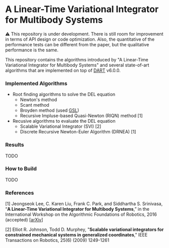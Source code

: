 # A Linear-Time Variational Integrator for Multibody Systems

:warning: This repository is under development. There is still room for improvement in terms of API design or code optimization. Also, the quantitative of the performance tests can be different from the paper, but the qualitative performance is the same.

This repository contains the algorithms introduced by "A Linear-Time Variational Integrator for Multibody Systems" and several state-of-art algorithms that are implemented on top of [DART](http://dartsim.github.io/) v6.0.0.

### Implemented Algorithms

* Root finding algorithms to solve the DEL equation
  * Newton's method
  * Scant method
  * Broyden method (used [GSL](https://www.gnu.org/software/gsl/))
  * Recursive Impluse-based Quasi-Newton (RIQN) method [1]
* Recusive algorithms to evaluate the DEL equation
  * Scalable Variational Integrator (SVI) [2]
  * Discrete Recursive Newton-Euler Algorithm (DRNEA) [1]

### Results

TODO

### How to Build

TODO

### References

[1] Jeongseok Lee, C. Karen Liu, Frank C. Park, and Siddhartha S. Srinivasa, “**A Linear-Time Variational Integrator for Multibody Systems**,” in the International Workshop on the Algorithmic Foundations of Robotics, 2016 (accepted) [[arXiv](https://arxiv.org/abs/1609.02898)]

[2] Elliot R. Johnson, Todd D. Murphey, "**Scalable variational integrators for constrained mechanical systems in generalized coordinates**," IEEE Transactions on Robotics, 25(6) (2009) 1249-1261

